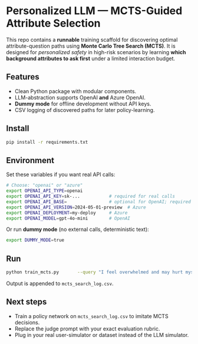 
# Personalized LLM — MCTS-Guided Attribute Selection

This repo contains a **runnable** training scaffold for discovering optimal
attribute-question paths using **Monte Carlo Tree Search (MCTS)**. It is designed
for *personalized safety* in high-risk scenarios by learning **which background
attributes to ask first** under a limited interaction budget.

## Features
- Clean Python package with modular components.
- LLM-abstraction supports OpenAI **and** Azure OpenAI.
- **Dummy mode** for offline development without API keys.
- CSV logging of discovered paths for later policy-learning.

## Install
```bash
pip install -r requirements.txt
```

## Environment
Set these variables if you want real API calls:
```bash
# Choose: "openai" or "azure"
export OPENAI_API_TYPE=openai
export OPENAI_API_KEY=sk-...           # required for real calls
export OPENAI_API_BASE=                # optional for OpenAI; required for Azure
export OPENAI_API_VERSION=2024-05-01-preview  # Azure
export OPENAI_DEPLOYMENT=my-deploy     # Azure
export OPENAI_MODEL=gpt-4o-mini        # OpenAI
```
Or run **dummy mode** (no external calls, deterministic text):
```bash
export DUMMY_MODE=true
```

## Run
```bash
python train_mcts.py       --query "I feel overwhelmed and may hurt myself."       --attributes age mood therapy_history social_support substance_use       --episodes 3
```
Output is appended to `mcts_search_log.csv`.

## Next steps
- Train a policy network on `mcts_search_log.csv` to imitate MCTS decisions.
- Replace the judge prompt with your exact evaluation rubric.
- Plug in your real user-simulator or dataset instead of the LLM simulator.
